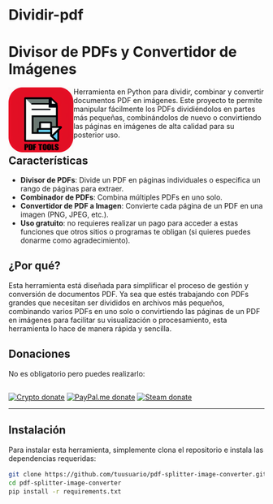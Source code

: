 # Dividir-pdf
# Divisor de PDFs y Convertidor de Imágenes

<img src="image.png" align="left" width=128 height=128> Herramienta en Python para dividir, combinar y convertir documentos PDF en imágenes. Este proyecto te permite manipular fácilmente los PDFs dividiéndolos en partes más pequeñas, combinándolos de nuevo o convirtiendo las páginas en imágenes de alta calidad para su posterior uso.

##
##
## Características

- **Divisor de PDFs**: Divide un PDF en páginas individuales o especifica un rango de páginas para extraer.
- **Combinador de PDFs**: Combina múltiples PDFs en uno solo.
- **Convertidor de PDF a Imagen**: Convierte cada página de un PDF en una imagen (PNG, JPEG, etc.).
- **Uso gratuito**: no requieres realizar un pago para acceder a estas funciones que otros sitios o programas te obligan (si quieres puedes donarme como agradecimiento).


## ¿Por qué?

Esta herramienta está diseñada para simplificar el proceso de gestión y conversión de documentos PDF. Ya sea que estés trabajando con PDFs grandes que necesitan ser divididos en archivos más pequeños, combinando varios PDFs en uno solo o convirtiendo las páginas de un PDF en imágenes para facilitar su visualización o procesamiento, esta herramienta lo hace de manera rápida y sencilla.

## Donaciones

No es obligatorio pero puedes realizarlo:
##
[![Crypto donate](https://img.shields.io/badge/Crypto-donate-f7931a.svg?logo=bitcoin)](https://commerce.coinbase.com/checkout/3cf16974-83de-45f5-ad8f-b257e22386c7)
[![PayPal.me donate](https://img.shields.io/badge/PayPal.me-donate-00457c.svg?logo=paypal)](https://paypal.me/@devmike117?country.x=MX&locale.x=es_XC)
[![Steam donate](https://img.shields.io/badge/Steam-donate-000000.svg?logo=steam)](https://steamcommunity.com/tradeoffer/new/?partner=1101291397&token=-pop0PGF)

---
## Instalación

Para instalar esta herramienta, simplemente clona el repositorio e instala las dependencias requeridas:

```bash
git clone https://github.com/tuusuario/pdf-splitter-image-converter.git
cd pdf-splitter-image-converter
pip install -r requirements.txt
